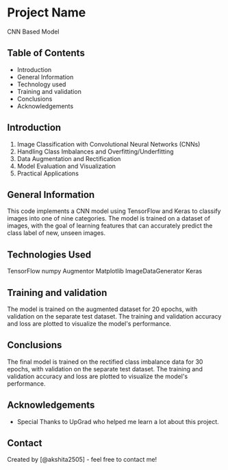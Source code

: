 # Project Name
 CNN Based Model


## Table of Contents
* Introduction
* General Information
* Technology used
* Training and validation
* Conclusions
* Acknowledgements


## Introduction
1. Image Classification with Convolutional Neural Networks (CNNs)
2. Handling Class Imbalances and Overfitting/Underfitting
3. Data Augmentation and Rectification
4. Model Evaluation and Visualization
5. Practical Applications


## General Information

This code implements a CNN model using TensorFlow and Keras to classify images into one of nine categories.
The model is trained on a dataset of images, with the goal of learning features that can accurately predict the class label of new, unseen images.


## Technologies Used
TensorFlow
numpy
Augmentor
Matplotlib
ImageDataGenerator
Keras

## Training and validation

The model is trained on the augmented dataset for 20 epochs, with validation on the separate test dataset. The training and validation accuracy and loss are plotted to visualize the model's performance.

## Conclusions
The final model is trained on the rectified class imbalance data for 30 epochs, with validation on the separate test dataset. The training and validation accuracy and loss are plotted to visualize the model's performance.


## Acknowledgements

- Special Thanks to UpGrad who helped me learn a lot about this project.


## Contact
Created by [@akshita2505] - feel free to contact me!
